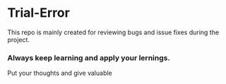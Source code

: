 # Trial-Error

This repo is mainly created for reviewing bugs and issue fixes during the project.

### Always keep learning and apply your lernings.

Put your thoughts and give valuable
